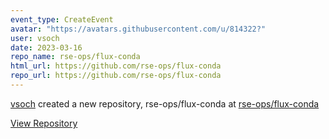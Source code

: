 ```yaml
---
event_type: CreateEvent
avatar: "https://avatars.githubusercontent.com/u/814322?"
user: vsoch
date: 2023-03-16
repo_name: rse-ops/flux-conda
html_url: https://github.com/rse-ops/flux-conda
repo_url: https://github.com/rse-ops/flux-conda
---
```


<a href='https://github.com/vsoch' target='_blank'>vsoch</a> created a new repository, rse-ops/flux-conda at <a href='https://github.com/rse-ops/flux-conda' target='_blank'>rse-ops/flux-conda</a>

<a href='https://github.com/rse-ops/flux-conda' target='_blank'>View Repository</a>